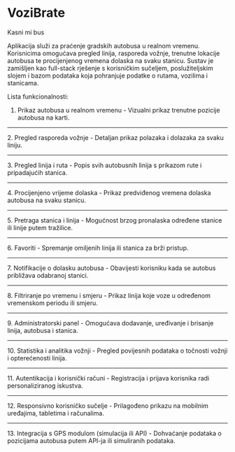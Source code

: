 # VoziBrate
Kasni mi bus

Aplikacija služi za praćenje gradskih autobusa u realnom vremenu. Korisnicima omogućava pregled linija, rasporeda vožnje, trenutne lokacije autobusa te procijenjenog vremena dolaska na svaku stanicu. Sustav je zamišljen kao full-stack rješenje s korisničkim sučeljem, poslužiteljskim slojem i bazom podataka koja pohranjuje podatke o rutama, vozilima i stanicama.



Lista funkcionalnosti:

1. Prikaz autobusa u realnom vremenu - Vizualni prikaz trenutne pozicije autobusa na karti.
<hr>
2. Pregled rasporeda vožnje
   - Detaljan prikaz polazaka i dolazaka za svaku liniju.
<hr>
3. Pregled linija i ruta
   - Popis svih autobusnih linija s prikazom rute i pripadajućih stanica.
<hr>
4. Procijenjeno vrijeme dolaska
   - Prikaz predviđenog vremena dolaska autobusa na svaku stanicu.
<hr>
5. Pretraga stanica i linija
   - Mogućnost brzog pronalaska određene stanice ili linije putem tražilice.
<hr>
6. Favoriti
   - Spremanje omiljenih linija ili stanica za brži pristup.
<hr>
7. Notifikacije o dolasku autobusa
   - Obavijesti korisniku kada se autobus približava odabranoj stanici.
<hr>
8. Filtriranje po vremenu i smjeru
   - Prikaz linija koje voze u određenom vremenskom periodu ili smjeru.
<hr>
9. Administratorski panel
   - Omogućava dodavanje, uređivanje i brisanje linija, autobusa i stanica.
<hr>
10. Statistika i analitika vožnji
   - Pregled povijesnih podataka o točnosti vožnji i opterećenosti linija.
<hr>
11. Autentikacija i korisnički računi
   - Registracija i prijava korisnika radi personaliziranog iskustva.
<hr>
12. Responsivno korisničko sučelje
   - Prilagođeno prikazu na mobilnim uređajima, tabletima i računalima.
<hr>
13. Integracija s GPS modulom (simulacija ili API)
   - Dohvaćanje podataka o pozicijama autobusa putem API-ja ili simuliranih podataka.
